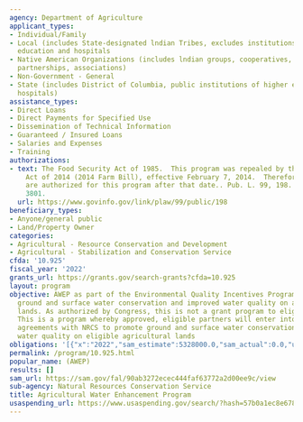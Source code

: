 ```yaml
---
agency: Department of Agriculture
applicant_types:
- Individual/Family
- Local (includes State-designated lndian Tribes, excludes institutions of higher
  education and hospitals
- Native American Organizations (includes lndian groups, cooperatives, corporations,
  partnerships, associations)
- Non-Government - General
- State (includes District of Columbia, public institutions of higher education and
  hospitals)
assistance_types:
- Direct Loans
- Direct Payments for Specified Use
- Dissemination of Technical Information
- Guaranteed / Insured Loans
- Salaries and Expenses
- Training
authorizations:
- text: The Food Security Act of 1985.  This program was repealed by the Agricultural
    Act of 2014 (2014 Farm Bill), effective February 7, 2014.  Therefore, no new enrollments
    are authorized for this program after that date.. Pub. L. 99, 198. 16 U.S.C. &sect;
    3801.
  url: https://www.govinfo.gov/link/plaw/99/public/198
beneficiary_types:
- Anyone/general public
- Land/Property Owner
categories:
- Agricultural - Resource Conservation and Development
- Agricultural - Stabilization and Conservation Service
cfda: '10.925'
fiscal_year: '2022'
grants_url: https://grants.gov/search-grants?cfda=10.925
layout: program
objective: AWEP as part of the Environmental Quality Incentives Program, promotes
  ground and surface water conservation and improved water quality on agricultural
  lands. As authorized by Congress, this is not a grant program to eligible partners.
  This is a program whereby approved, eligible partners will enter into multi-year
  agreements with NRCS to promote ground and surface water conservation, or improve
  water quality on eligible agricultural lands
obligations: '[{"x":"2022","sam_estimate":5328000.0,"sam_actual":0.0,"usa_spending_actual":-0.54},{"x":"2023","sam_estimate":315000.0,"sam_actual":0.0,"usa_spending_actual":180000.0},{"x":"2024","sam_estimate":299000.0,"sam_actual":0.0,"usa_spending_actual":0.0}]'
permalink: /program/10.925.html
popular_name: (AWEP)
results: []
sam_url: https://sam.gov/fal/90ab3272ecec444faf63772a2d00ee9c/view
sub-agency: Natural Resources Conservation Service
title: Agricultural Water Enhancement Program
usaspending_url: https://www.usaspending.gov/search/?hash=57b0a1ec8e6789b77ad7a199b7e1846f
---
```

